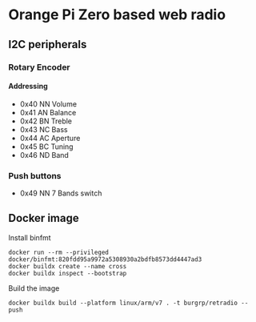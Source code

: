 # Orange Pi Zero based web radio

## I2C peripherals

### Rotary Encoder

#### Addressing
- 0x40 NN Volume
- 0x41 AN Balance
- 0x42 BN Treble
- 0x43 NC Bass
- 0x44 AC Aperture
- 0x45 BC Tuning
- 0x46 ND Band

### Push buttons
- 0x49 NN 7 Bands switch

## Docker image

Install binfmt
```shell
docker run --rm --privileged docker/binfmt:820fdd95a9972a5308930a2bdfb8573dd4447ad3
docker buildx create --name cross
docker buildx inspect --bootstrap
```

Build the image
```shell
docker buildx build --platform linux/arm/v7 . -t burgrp/retradio --push
```
